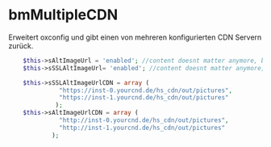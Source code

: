 # bmMultipleCDN

Erweitert oxconfig und gibt einen von mehreren konfigurierten CDN Servern zurück. 


```php
    $this->sAltImageUrl = 'enabled'; //content doesnt matter anymore, but need to be set
    $this->sSSLAltImageUrl= 'enabled'; //content doesnt matter anymore, but need to be set

    $this->sSSLAltImageUrlCDN = array (
              "https://inst-0.yourcnd.de/hs_cdn/out/pictures",
              "https://inst-1.yourcnd.de/hs_cdn/out/pictures"
             );
    $this->sAltImageUrlCDN = array ( 
              "http://inst-0.yourcnd.de/hs_cdn/out/pictures",
              "http://inst-1.yourcnd.de/hs_cdn/out/pictures"
            );
```